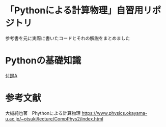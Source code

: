 # 「Pythonによる計算物理」自習用リポジトリ
参考書を元に実際に書いたコードとそれの解説をまとめました

# Pythonの基礎知識
[付録A](https://github.com/kyoka1013/Python_ComputationalPhysics/blob/main/appendix_A.py)

# 参考文献
大槻純也著　Phythonによる計算物理
<https://www.physics.okayama-u.ac.jp/~otsuki/lecture/CompPhys2/index.html>